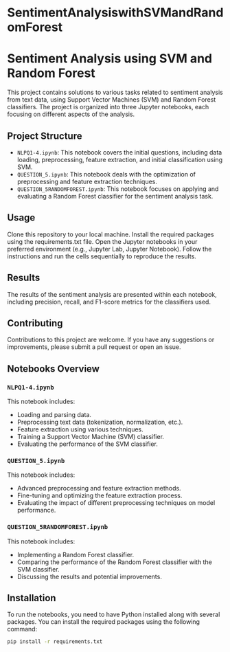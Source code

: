 # SentimentAnalysiswithSVMandRandomForest

# Sentiment Analysis using SVM and Random Forest

This project contains solutions to various tasks related to sentiment analysis from text data, using Support Vector Machines (SVM) and Random Forest classifiers. The project is organized into three Jupyter notebooks, each focusing on different aspects of the analysis.

## Project Structure

- `NLPQ1-4.ipynb`: This notebook covers the initial questions, including data loading, preprocessing, feature extraction, and initial classification using SVM.
- `QUESTION_5.ipynb`: This notebook deals with the optimization of preprocessing and feature extraction techniques.
- `QUESTION_5RANDOMFOREST.ipynb`: This notebook focuses on applying and evaluating a Random Forest classifier for the sentiment analysis task.

## Usage
Clone this repository to your local machine.
Install the required packages using the requirements.txt file.
Open the Jupyter notebooks in your preferred environment (e.g., Jupyter Lab, Jupyter Notebook).
Follow the instructions and run the cells sequentially to reproduce the results.

## Results
The results of the sentiment analysis are presented within each notebook, including precision, recall, and F1-score metrics for the classifiers used.

## Contributing
Contributions to this project are welcome. If you have any suggestions or improvements, please submit a pull request or open an issue.

## Notebooks Overview

### `NLPQ1-4.ipynb`

This notebook includes:
- Loading and parsing data.
- Preprocessing text data (tokenization, normalization, etc.).
- Feature extraction using various techniques.
- Training a Support Vector Machine (SVM) classifier.
- Evaluating the performance of the SVM classifier.

### `QUESTION_5.ipynb`

This notebook includes:
- Advanced preprocessing and feature extraction methods.
- Fine-tuning and optimizing the feature extraction process.
- Evaluating the impact of different preprocessing techniques on model performance.

### `QUESTION_5RANDOMFOREST.ipynb`

This notebook includes:
- Implementing a Random Forest classifier.
- Comparing the performance of the Random Forest classifier with the SVM classifier.
- Discussing the results and potential improvements.

## Installation

To run the notebooks, you need to have Python installed along with several packages. You can install the required packages using the following command:

```bash
pip install -r requirements.txt
